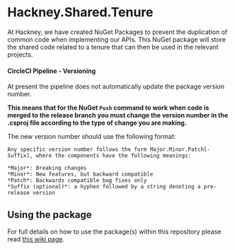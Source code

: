 # Hackney.Shared.Tenure
At Hackney, we have created NuGet Packages to prevent the duplication of common code when implementing our APIs.
This NuGet package will store the shared code related to a tenure that can then be used in the relevant projects. 

#### CircleCI Pipeline - Versioning
At present the pipeline does not automatically update the package version number.

**This means that for the NuGet `Push` command to work when code is merged to the release branch 
you must change the version number in the .csproj file according to the type of change you are making.**

The new version number should use the following format:

    Any specific version number follows the form Major.Minor.Patch[-Suffix], where the components have the following meanings:

    *Major*: Breaking changes
    *Minor*: New features, but backward compatible
    *Patch*: Backwards compatible bug fixes only
    *Suffix (optional)*: a hyphen followed by a string denoting a pre-release version

## Using the package
For full details on how to use the package(s) within this repository please read 
[this wiki page](https://github.com/LBHackney-IT/lbh-core/wiki/Using-the-package(s)-from-the-Hackney.Core-repository).